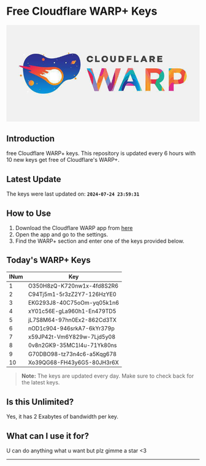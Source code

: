 
# Free Cloudflare WARP+ Keys

![Banner](asset/IMG_20240629_142710_129.jpg)

## Introduction

free Cloudflare WARP+ keys. This repository is updated every 6 hours with 10 new keys get free of Cloudflare's WARP+.

## Latest Update

The keys were last updated on: **`2024-07-24 23:59:31`**

## How to Use

1. Download the Cloudflare WARP app from [here](https://1.1.1.1/)
2. Open the app and go to the settings.
3. Find the WARP+ section and enter one of the keys provided below.

## Today's WARP+ Keys

| INum | Key |
|-------|-----|
| 1     | O350H8zQ-K720nw1x-4fd8S2R6               |
| 2     | C94Tj5m1-5r3zZ2Y7-126HzYE0               |
| 3     | EKG293J8-40C75oOm-yq05k1n6               |
| 4     | xY01c56E-gLa960h1-En479TD5               |
| 5     | jL7S8M64-97hn0Ex2-862Cd3TX               |
| 6     | nOD1c904-946srkA7-6kYr379p               |
| 7     | x59JP42t-Vm6Y829w-7Ljd5y08               |
| 8     | 0v8n2GK9-35MC1I4u-71Yk80ns               |
| 9     | G70DBO98-tz73n4c6-a5Kqg678               |
| 10    | Xo39QG68-FH43y6G5-80JH3r6X               |


> **Note:** The keys are updated every day. Make sure to check back for the latest keys.

## Is this Unlimited?

Yes, it has 2 Exabytes of bandwidth per key.

## What can I use it for?
U can do anything what u want but plz gimme a star <3

---
